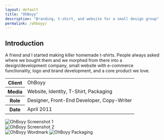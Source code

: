 ```yaml
---
layout: default
title: "OhBoyy"
description: "Branding, t-shirt, and website for a small design group"
permalink: /ohboyy/
---
```


<section>
	<h2 class="visually-hidden">Introduction</h2>
	<div>
		<p>A friend and I started making killer homemade t-shirts. People always asked where we bought them and we morphed from there into a design/development company, small website with e-commerce functionality, logo and brand development, and a core product we love.</p>
	</div>
	<div>
		<table>
			<tbody>
				<tr>
					<th>Client</th>
					<td>OhBoyy</td>
				</tr>
				<tr>
					<th>Media</th>
					<td>Website, Identity, T-Shirt, Packaging</td>
				</tr>
				<tr>
					<th>Role</th>
					<td>Designer, Front-End Developer, Copy-Writer</td>
				</tr>
				<tr>
					<th>Date</th>
					<td>April 2011</td>
				</tr>
			</tbody>
		</table>
	</div>
</section>
<section>
	<div class="span-2">
		<img src="//jessetrippe-cdn-173419.appspot.com/portfolio/ohboyy-1.png" alt="OhBoyy Screenshot 1">
	</div>
	<div>
		<img src="//jessetrippe-cdn-173419.appspot.com/portfolio/ohboyy-2.png" alt="OhBoyy Screenshot 2">
	</div>
	<div>
		<img src="//jessetrippe-cdn-173419.appspot.com/portfolio/ohboyy-3.png" alt="OhBoyy Wordmark">
		<img src="//jessetrippe-cdn-173419.appspot.com/portfolio/ohboyy-4.jpg" alt="OhBoyy Packaging">
	</div>
</section>
